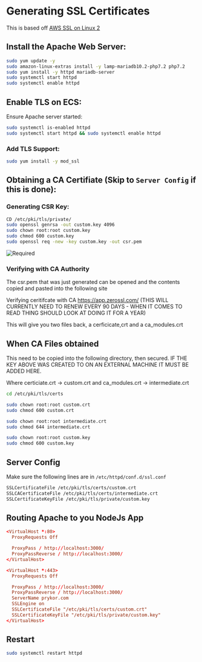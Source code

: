 # Generating SSL Certificates

This is based off [AWS SSL on Linux 2](https://docs.aws.amazon.com/AWSEC2/latest/UserGuide/SSL-on-amazon-linux-2.html)

## Install the Apache Web Server:

```bash
sudo yum update -y
sudo amazon-linux-extras install -y lamp-mariadb10.2-php7.2 php7.2
sudo yum install -y httpd mariadb-server
sudo systemctl start httpd
sudo systemctl enable httpd
```

## Enable TLS on ECS:

Ensure Apache server started:
```bash
sudo systemctl is-enabled httpd
sudo systemctl start httpd && sudo systemctl enable httpd
```

### Add TLS Support:

```bash
sudo yum install -y mod_ssl
```

## Obtaining a CA Certifiate (Skip to `Server Config` if this is done):

### Generating CSR Key:

```bash
CD /etc/pki/tls/private/
sudo openssl genrsa -out custom.key 4096
sudo chown root:root custom.key
sudo chmod 600 custom.key
sudo openssl req -new -key custom.key -out csr.pem
```

![Required](./needed.png)

### Verifying with CA Authority

The csr.pem that was just generated can be opened and the contents copied and pasted into the following site

Verifying ceritifcate with CA https://app.zerossl.com/ (THIS WILL CURRENTLY NEED TO RENEW EVERY 90 DAYS - WHEN IT COMES TO READ THING SHOULD LOOK AT DOING IT FOR A YEAR)

This will give you two files back, a cerficicate,crt and a ca_modules.crt

## When CA Files obtained

This need to be copied into the following directory, then secured. IF THE KEY ABOVE WAS CREATED TO ON AN EXTERNAL MACHINE IT MUST BE ADDED HERE.

Where certiciate.crt -> custom.crt
and ca_modules.crt -> intermediate.crt

```bash
cd /etc/pki/tls/certs

sudo chown root:root custom.crt
sudo chmod 600 custom.crt

sudo chown root:root intermediate.crt
sudo chmod 644 intermediate.crt

sudo chown root:root custom.key
sudo chmod 600 custom.key
```

## Server Config

Make sure the following lines are in `/etc/httpd/conf.d/ssl.conf`

```bash
SSLCertificateFile /etc/pki/tls/certs/custom.crt
SSLCACertificateFile /etc/pki/tls/certs/intermediate.crt
SSLCertificateKeyFile /etc/pki/tls/private/custom.key
```

## Routing Apache to you NodeJs App

```conf
<VirtualHost *:80>
  ProxyRequests Off

  ProxyPass / http://localhost:3000/
  ProxyPassReverse / http://localhost:3000/
</VirtualHost>

<VirtualHost *:443>
  ProxyRequests Off

  ProxyPass / http://localhost:3000/
  ProxyPassReverse / http://localhost:3000/
  ServerName prykor.com
  SSLEngine on
  SSLCertificateFile "/etc/pki/tls/certs/custom.crt"
  SSLCertificateKeyFile "/etc/pki/tls/private/custom.key"
</VirtualHost>
```

## Restart

```bash
sudo systemctl restart httpd
```
